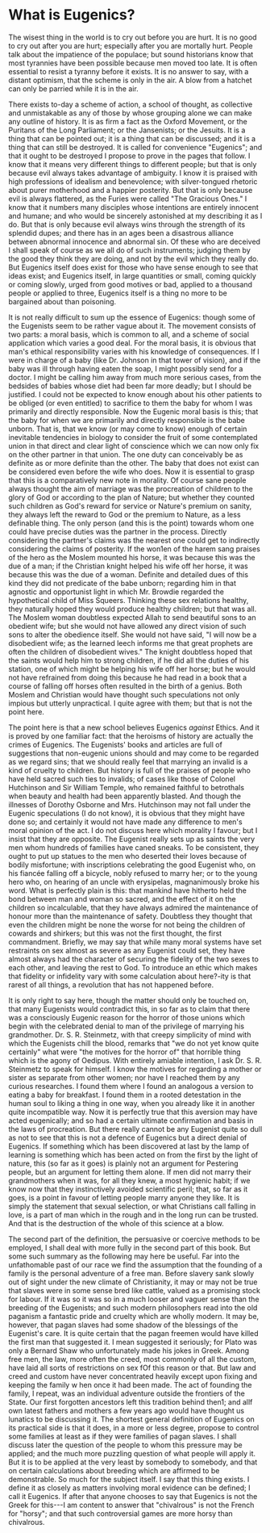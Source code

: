 # What is Eugenics?

The wisest thing in the world is to cry out before you are hurt. It is no good to cry out after you are hurt; especially after you are mortally hurt. People talk about the impatience of the populace; but sound historians know that most tyrannies have been possible because men moved too late. It is often essential to resist a tyranny before it exists. It is no answer to say, with a distant optimism, that the scheme is only in the air. A blow from a hatchet can only be parried while it is in the air.

There exists to-day a scheme of action, a school of thought, as collective and unmistakable as any of those by whose grouping alone we can make any outline of history. It is as firm a fact as the Oxford Movement, or the Puritans of the Long Parliament; or the Jansenists; or the Jesuits. It is a thing that can be pointed out; it is a thing that can be discussed; and it is a thing that can still be destroyed. It is called for convenience "Eugenics"; and that it ought to be destroyed I propose to prove in the pages that follow. I know that it means very different things to different people; but that is only because evil always takes advantage of ambiguity. I know it is praised with high professions of idealism and benevolence; with silver-tongued rhetoric about purer motherhood and a happier posterity. But that is only because evil is always flattered, as the Furies were called "The Gracious Ones." I know that it numbers many disciples whose intentions are entirely innocent and humane; and who would be sincerely astonished at my describing it as I do. But that is only because evil always wins through the strength of its splendid dupes; and there has in an ages been a disastrous alliance between abnormal innocence and abnormal sin. Of these who are deceived I shall speak of course as we all do of such instruments; judging them by the good they think they are doing, and not by the evil which they really do. But Eugenics itself does exist for those who have sense enough to see that ideas exist; and Eugenics itself, in large quantities or small, coming quickly or coming slowly, urged from good motives or bad, applied to a thousand people or applied to three, Eugenics itself is a thing no more to be bargained about than poisoning.

It is not really difficult to sum up the essence of Eugenics: though some of the Eugenists seem to be rather vague about it. The movement consists of two parts: a moral basis, which is common to all, and a scheme of social application which varies a good deal. For the moral basis, it is obvious that man's ethical responsibility varies with his knowledge of consequences. If I were in charge of a baby (like Dr. Johnson in that tower of vision), and if the baby was ill through having eaten the soap, I might possibly send for a doctor. I might be calling him away from much more serious cases, from the bedsides of babies whose diet had been far more deadly; but I should be justified. I could not be expected to know enough about his other patients to be obliged (or even entitled) to sacrifice to them the baby for whom I was primarily and directly responsible. Now the Eugenic moral basis is this; that the baby for when we are primarily and directly responsible is the babe unborn. That is, that we know (or may come to know) enough of certain inevitable tendencies in biology to consider the fruit of some contemplated union in that direct and clear light of conscience which we can now only fix on the other partner in that union. The one duty can conceivably be as definite as or more definite than the other. The baby that does not exist can be considered even before the wife who does. Now it is essential to grasp that this is a comparatively new note in morality. Of course sane people always thought the aim of marriage was the procreation of children to the glory of God or according to the plan of Nature; but whether they counted such children as God's reward for service or Nature's premium on sanity, they always left the reward to God or the premium to Nature, as a less definable thing. The only person (and this is the point) towards whom one could have precise duties was the partner in the process. Directly considering the partner's claims was the nearest one could get to indirectly considering the claims of posterity. If the won1en of the harem sang praises of the hero as the Moslem mounted his horse, it was because this was the due of a man; if the Christian knight helped his wife off her horse, it was because this was the due of a woman. Definite and detailed dues of this kind they did not predicate of the babe unborn; regarding him in that agnostic and opportunist light in which Mr. Browdie regarded the hypothetical child of Miss Squeers. Thinking these sex relations healthy, they naturally hoped they would produce healthy children; but that was all. The Moslem woman doubtless expected Allah to send beautiful sons to an obedient wife; but she would not have allowed any direct vision of such sons to alter the obedience itself. She would not have said, "I will now be a disobedient wife; as the learned leech informs me that great prophets are often the children of disobedient wives." The knight doubtless hoped that the saints would help him to strong children, if he did all the duties of his station, one of which might be helping his wife off her horse; but he would not have refrained from doing this because he had read in a book that a course of falling off horses often resulted in the birth of a genius. Both Moslem and Christian would have thought such speculations not only impious but utterly unpractical. I quite agree with them; but that is not the point here.

The point here is that a new school believes Eugenics *against* Ethics. And it is proved by one familiar fact: that the heroisms of history are actually the crimes of Eugenics. The Eugenists' books and articles are full of suggestions that non-eugenic unions should and may come to be regarded as we regard sins; that we should really feel that marrying an invalid is a kind of cruelty to children. But history is full of the praises of people who have held sacred such ties to invalids; of cases like those of Colonel Hutchinson and Sir William Temple, who remained faithful to betrothals when beauty and health had been apparently blasted. And though the illnesses of Dorothy Osborne and Mrs. Hutchinson may not fall under the Eugenic speculations (I do not know), it is obvious that they might have done so; and certainly it would not have made any difference to men's moral opinion of the act. I do not discuss here which morality I favour; but I insist that they are opposite. The Eugenist really sets up as saints the very men whom hundreds of families have caned sneaks. To be consistent, they ought to put up statues to the men who deserted their loves because of bodily misfortune; with inscriptions celebrating the good Eugenist who, on his fiancée falling off a bicycle, nobly refused to marry her; or to the young hero who, on hearing of an uncle with erysipelas, magnanimously broke his word. What is perfectly plain is this: that mankind have hitherto held the bond between man and woman so sacred, and the effect of it on the children so incalculable, that they have always admired the maintenance of honour more than the maintenance of safety. Doubtless they thought that even the children might be none the worse for not being the children of cowards and shirkers; but this was not the first thought, the first commandment. Briefly, we may say that while many moral systems have set restraints on sex almost as severe as any Eugenist could set, they have almost always had the character of securing the fidelity of the two sexes to each other, and leaving the rest to God. To introduce an ethic which makes that fidelity or infidelity vary with some calculation about here?-ity is that rarest of all things, a revolution that has not happened before.

It is only right to say here, though the matter should only be touched on, that many Eugenists would contradict this, in so far as to claim that there was a consciously Eugenic reason for the horror of those unions which begin with the celebrated denial to man of the privilege of marrying his grandmother. Dr. S. R. Steinmetz, with that creepy simplicity of mind with which the Eugenists chill the blood, remarks that "we do not yet know quite certainly" what were "the motives for the horror of" that horrible thing which is the agony of Oedipus. With entirely amiable intention, I ask Dr. S. R. Steinmetz to speak for himself. I know the motives for regarding a mother or sister as separate from other women; nor have I reached them by any curious researches. I found them where I found an analogous a version to eating a baby for breakfast. I found them in a rooted detestation in the human soul to liking a thing in one way, when you already like it in another quite incompatible way. Now it is perfectly true that this aversion may have acted eugenically; and so had a certain ultimate confirmation and basis in the laws of procreation. But there really cannot be any Eugenist quite so dull as not to see that this is not a defence of Eugenics but a direct denial of Eugenics. If something which has been discovered at last by the lamp of learning is something which has been acted on from the first by the light of nature, this (so far as it goes) is plainly not an argument for Pestering people, but an argument for letting them alone. If men did not marry their grandmothers when it was, for all they knew, a most hygienic habit; if we know now that they instinctively avoided scientific peril; that, so far as it goes, is a point in favour of letting people marry anyone they like. It is simply the statement that sexual selection, or what Christians call falling in love, is a part of man which in the rough and in the long run can be trusted. And that is the destruction of the whole of this science at a blow.

The second part of the definition, the persuasive or coercive methods to be employed, I shall deal with more fully in the second part of this book. But some such summary as the following may here be useful. Far into the unfathomable past of our race we find the assumption that the founding of a family is the personal adventure of a free man. Before slavery sank slowly out of sight under the new climate of Christianity, it may or may not be true that slaves were in some sense bred like cattle, valued as a promising stock for labour. If it was so it was so in a much looser and vaguer sense than the breeding of the Eugenists; and such modern philosophers read into the old paganism a fantastic pride and cruelty which are wholly modern. It may be, however, that pagan slaves had some shadow of the blessings of the Eugenist's care. It is quite certain that the pagan freemen would have killed the first man that suggested it. I mean suggested it seriously; for Plato was only a Bernard Shaw who unfortunately made his jokes in Greek. Among free men, the law, more often the creed, most commonly of all the custom, have laid all sorts of restrictions on sex fOf this reason or that. But law and creed and custom have never concentrated heavily except upon fixing and keeping the family w hen once it had been made. The act of founding the family, I repeat, was an individual adventure outside the frontiers of the State. Our first forgotten ancestors left this tradition behind then1; and allf own latest fathers and mothers a few years ago would have thought us lunatics to be discussing it. The shortest general definition of Eugenics on its practical side is that it does, in a more or less degree, propose to control some families at least as if they were families of pagan slaves. I shall discuss later the question of the people to whom this pressure may be applied; and the much more puzzling question of what people will apply it. But it is to be applied at the very least by somebody to somebody, and that on certain calculations about breeding which are affirmed to be demonstrable. So much for the subject itself. I say that this thing exists. I define it as closely as matters involving moral evidence can be defined; I call it Eugenics. If after that anyone chooses to say that Eugenics is not the Greek for this---I am content to answer that "chivalrous" is not the French for "horsy"; and that such controversial games are more horsy than chivalrous.
